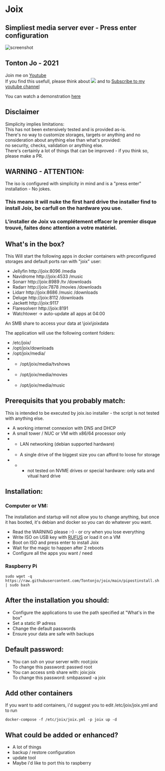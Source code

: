 # Joix
## Simpliest media server ever - Press enter configuration  
![screenshot](https://i.ibb.co/9HjkKJ6/Screenshot-2021-09-01-160921.png)  

## Tonton Jo - 2021  
Join me on [Youtube](https://www.youtube.com/c/tontonjo)  
If you find this usefull, please think about
<a href="https://www.buymeacoffee.com/tontonjo"><img src="https://www.buymeacoffee.com/assets/img/custom_images/orange_img.png"></a>
and to [Subscribe to my youtube channel](http://youtube.com/channel/UCnED3K6K5FDUp-x_8rwpsZw?sub_confirmation=1)  

You can watch a demonstration [here](https://www.youtube.com/watch?v=XqYi9IQea68)  

## Disclaimer  
Simplicity implies limitations:  
This has not been extensively tested and is provided as-is.  
There's no way to customize storages, targets or anything and no consideration about anything else than what's provided:  
no security, checks, validation or anything else.  
There's certainly a lot of things that can be improved - if you think so, please make a PR.  
## WARNING - ATTENTION:  
The iso is configured with simplicity in mind and is a "press enter" installation - No jokes.  
### This means it will nuke the first hard drive the installer find to install Joix, be carfull on the hardware you use.  
### L'installer de Joix va complétement effacer le premier disque trouvé, faites donc attention a votre matériel.  


## What's in the box?
This Will start the following apps in docker containers with preconfigured storages and default ports ran with "joix" user:  
- Jellyfin       http://joix:8096  /media  
- Navidrome      http://joix:4533  /music  
- Sonarr         http://joix:8989  /tv /downloads  
- Radarr         http://joix:7878  /movies /downloads  
- Lidarr         http://joix:8686  /music /downloads  
- Deluge         http://joix:8112  /downloads  
- Jackett        http://joix:9117
- Flaresolverr   http://joix:8191  
- Watchtower     -> auto-update all apps at 04:00  

An SMB share to access your data at \\joix\joixdata  

The application will use the following content folders:
- /etc/joix/
- /opt/joix/downloads
- /opt/joix/media/
- - /opt/joix/media/tvshows
- - /opt/joix/media/movies
- - /opt/joix/media/music

## Prerequisits that you probably match:
This is intended to be executed by joix.iso installer - the script is not tested with anything else.
- A working internet connexion with DNS and DHCP
- A small tower / NUC or VM  with x86/64 processor only
- - LAN networking (debian supported hardware)
- - A single drive of the biggest size you can afford to loose for storage
- - - not tested on NVME drives or special hardware: only sata and vitual hard drive  
## Installation:  
### Computer or VM:
The installation and startup will not allow you to change anything, but once it has booted, it's debian and docker so you can do whatever you want.

- Read the WARNING please :-) -  or cry when you lose everything
- Write ISO on USB key with [RUFUS](https://rufus.ie/) or load it on a VM
- Boot on ISO and press enter to install Joix
- Wait for the magic to happen after 2 reboots
- Configure all the apps you want / need

### Raspberry Pi  
```shell
sudo wget -q https://raw.githubusercontent.com/Tontonjo/joix/main/pipostinstall.sh | sudo bash
```

## After the installation you should:
- Configure the applications to use the path specified at "What's in the box"
- Set a static IP adress
- Change the default passwords
- Ensure your data are safe with backups

## Default password:
- You can ssh on your server with: root:joix  
To change this password:  passwd root  
- You can access smb share with:  joix:joix  
To change this password: smbpasswd -a joix

## Add other containers
If you want to add containers, i'd suggest you to edit /etc/joix/joix.yml and to run  
```shell
docker-compose -f /etc/joix/joix.yml -p joix up -d
```  

## What could be added or enhanced?  
- A lot of things  
- backup / restore configuration
- update tool
- Maybe i'd like to port this to raspberry    
